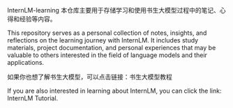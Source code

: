 InternLM-learning
本仓库主要用于存储学习和使用书生大模型过程中的笔记、心得和经验等内容。

This repository serves as a personal collection of notes, insights, and reflections on the learning journey with InternLM. It includes study materials, project documentation, and personal experiences that may be valuable to others interested in the field of language models and their applications.

如果你也想了解书生大模型，可以点击链接：书生大模型教程

If you are also interested in learning about InternLM, you can click the link: InternLM Tutorial.
